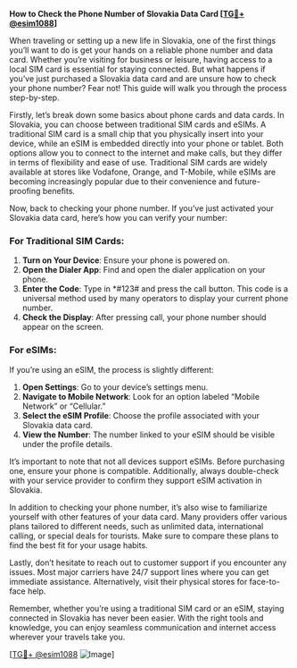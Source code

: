 **How to Check the Phone Number of Slovakia Data Card [[TG💪+ @esim1088](https://t.me/s/esim1088)]**

When traveling or setting up a new life in Slovakia, one of the first things you’ll want to do is get your hands on a reliable phone number and data card. Whether you’re visiting for business or leisure, having access to a local SIM card is essential for staying connected. But what happens if you’ve just purchased a Slovakia data card and are unsure how to check your phone number? Fear not! This guide will walk you through the process step-by-step.

Firstly, let’s break down some basics about phone cards and data cards. In Slovakia, you can choose between traditional SIM cards and eSIMs. A traditional SIM card is a small chip that you physically insert into your device, while an eSIM is embedded directly into your phone or tablet. Both options allow you to connect to the internet and make calls, but they differ in terms of flexibility and ease of use. Traditional SIM cards are widely available at stores like Vodafone, Orange, and T-Mobile, while eSIMs are becoming increasingly popular due to their convenience and future-proofing benefits.

Now, back to checking your phone number. If you’ve just activated your Slovakia data card, here’s how you can verify your number:

### For Traditional SIM Cards:
1. **Turn on Your Device**: Ensure your phone is powered on.
2. **Open the Dialer App**: Find and open the dialer application on your phone.
3. **Enter the Code**: Type in *#123# and press the call button. This code is a universal method used by many operators to display your current phone number.
4. **Check the Display**: After pressing call, your phone number should appear on the screen.

### For eSIMs:
If you’re using an eSIM, the process is slightly different:
1. **Open Settings**: Go to your device’s settings menu.
2. **Navigate to Mobile Network**: Look for an option labeled “Mobile Network” or “Cellular.”
3. **Select the eSIM Profile**: Choose the profile associated with your Slovakia data card.
4. **View the Number**: The number linked to your eSIM should be visible under the profile details.

It’s important to note that not all devices support eSIMs. Before purchasing one, ensure your phone is compatible. Additionally, always double-check with your service provider to confirm they support eSIM activation in Slovakia.

In addition to checking your phone number, it’s also wise to familiarize yourself with other features of your data card. Many providers offer various plans tailored to different needs, such as unlimited data, international calling, or special deals for tourists. Make sure to compare these plans to find the best fit for your usage habits.

Lastly, don’t hesitate to reach out to customer support if you encounter any issues. Most major carriers have 24/7 support lines where you can get immediate assistance. Alternatively, visit their physical stores for face-to-face help.

Remember, whether you’re using a traditional SIM card or an eSIM, staying connected in Slovakia has never been easier. With the right tools and knowledge, you can enjoy seamless communication and internet access wherever your travels take you.

[[TG💪+ @esim1088](https://t.me/s/esim1088) ![Image](https://i.postimg.cc/Y0z9fWf4/image.png)]